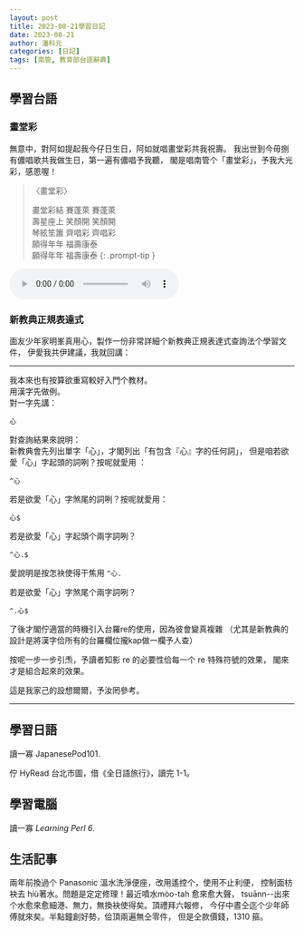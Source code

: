 ```yaml
---
layout: post
title: 2023-08-21學習日記
date: 2023-08-21
author: 潘科元
categories: [日記]
tags: [南管, 教育部台語辭典]
---
```

## 學習台語

### 畫堂彩

無意中，對阿如提起我今仔日生日，阿如就唱畫堂彩共我祝壽。
我出世到今毋捌有儂唱歌共我做生日，第一遍有儂唱予我聽，
閣是唱南管个「畫堂彩」，予我大光彩，感恩喔！

> 〈畫堂彩〉
>
> 畫堂彩結 賽蓬萊 賽蓬萊  
> 壽星座上 笑顏開 笑顏開  
> 琴絃笙簫 齊唱彩 齊唱彩  
> 願得年年 福壽康泰  
> 願得年年 福壽康泰
{: .prompt-tip }

<div>
<audio controls>
  <source src="/assets/audio/20230821/阿如-畫堂彩.mp4" type="audio/mpeg" />
</audio>
</div>

### 新教典正規表達式

面友少年家明峯真用心，製作一份非常詳細个新教典正規表達式查詢法个學習文件，
伊愛我共伊建議，我就回講：

---

我本來也有按算欲重寫較好入門个教材。  
用漢字先做例。  
對一字先講：
```
心
```
對查詢結果來說明：   
新教典會先列出單字「心」，才閣列出「有包含『心』字的任何詞」，
但是咱若欲愛「心」字起頭的詞咧？按呢就愛用 ：
```
^心
```
若是欲愛「心」字煞尾的詞咧？按呢就愛用：
```
心$
```
若是欲愛「心」字起頭个兩字詞咧？
```
^心.$
```
愛說明是按怎袂使得干焦用 `^心.`

若是欲愛「心」字煞尾个兩字詞咧？
```
^.心$
```

了後才閣佇適當的時機引入台羅re的使用，因為彼會變真複雜
（尤其是新教典的設計是將漢字佮所有的台羅欄位攏kap做一欄予人查）

按呢一步一步引𤆬，予讀者知影 re 的必要性佮每一个 re 特殊符號的效果，
閣來才是組合起來的效果。

這是我家己的設想爾爾，予汝罔參考。

---

## 學習日語
讀一寡 JapanesePod101.

佇 HyRead 台北市圖，借《全日語旅行》，讀完 1-1。

## 學習電腦
讀一寡 *Learning Perl 6*.

## 生活記事

兩年前換過个 Panasonic 溫水洗淨便座，改用遙控个，使用不止利便，
控制面枋袂去 hiù著水。問題是定定修理！最近噴水mòo-tah 愈來愈大聲，
tsuānn\--出來个水愈來愈細港、無力，無換袂使得矣。頂禮拜六報修，
今仔中晝仝迄个少年師傅就來矣。半點鐘創好勢，佮頂兩遍無仝零件，
但是仝款價錢，1310 箍。
